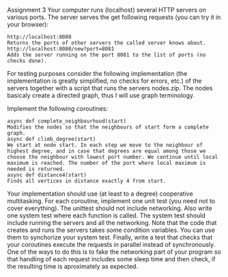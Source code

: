 Assignment 3
Your computer runs (localhost) several HTTP servers on various ports. The server serves the get following requests (you can try it in your browser):

    http://localhost:8080
    Returns the ports of other servers the called server knows about.
    http://localhost:8080/new?port=8081
    Adds the server running on the port 8081 to the list of ports (no checks done).

For testing purposes consider the following implementation (the implementation is greatly simplified, no checks for errors, etc.) of the servers together with a script that runs the servers nodes.zip. The nodes basicaly create a directed graph, thus I will use graph terminology.

Implement the following coroutines:

    async def complete_neighbourhood(start)
    Modifies the nodes so that the neighbours of start form a complete graph.
    async def climb_degree(start)
    We start at node start. In each step we move to the neighbour of highest degree, and in case that degrees are equal among those we choose the neighbour with lowest port number. We continue until local maximum is reached. The number of the port where local maximum is needed is returned.
    async def distance4(start)
    Finds all vertices in distance exactly 4 from start.

Your implementation should use (at least to a degree) cooperative multitasking. For each coroutine, implement one unit test (you need not to cover everything). The unittest should not include networking. Also write one system test where each function is called. The system test should include running the servers and all the networking. Note that the code that creates and runs the servers takes some condition variables. You can use them to synchorize your system test. Finally, write a test that checks that your coroutines execute the requests in parallel instead of synchronously. One of the ways to do this is to fake the networking part of your program so that handling of each request includes some sleep time and then check, if the resulting time is aproximately as expected.
